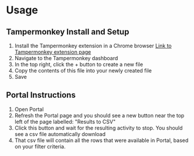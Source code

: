 # Usage

## Tampermonkey Install and Setup 
1. Install the Tampermonkey extension in a Chrome browser
[Link to Tampermonkey extension page](https://chrome.google.com/webstore/detail/tampermonkey/dhdgffkkebhmkfjojejmpbldmpobfkfo?hl=en)
2. Navigate to the Tampermonkey dashboard
3. In the top right, click the + button to create a new file
4. Copy the contents of this file into your newly created file
5. Save

## Portal Instructions

1. Open Portal
2. Refresh the Portal page and you should see a new button near the top left of the page labelled: "Results to CSV"
3. Click this button and wait for the resulting activity to stop. You should see a csv file automatically download
4. That csv file will contain all the rows that were available in Portal, based on your filter criteria.